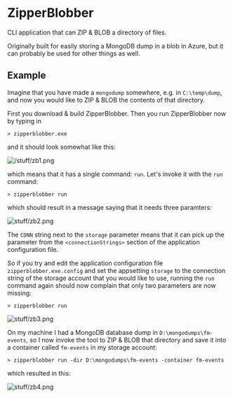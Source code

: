 # ZipperBlobber

CLI application that can ZIP & BLOB a directory of files.

Originally built for easily storing a MongoDB dump in a blob in Azure, but it
can probably be used for other things as well.

## Example

Imagine that you have made a `mongodump` somewhere, e.g. in `C:\temp\dump`, and
now you would like to ZIP & BLOB the contents of that directory.

First you download & build ZipperBlobber. Then you run ZipperBlobber now by typing in

    > zipperblobber.exe

and it should look somewhat like this:

![/stuff/zb1.png]()

which means that it has a single command: `run`. Let's invoke it with the `run`
command:

    > zipperblobber run

which should result in a message saying that it needs three paramters:

![stuff/zb2.png]()

The `CONN` string next to the `storage` parameter means that it can pick up the
parameter from the `<connectionStrings>` section of the application configuration
file.

So if you try and edit the application configuration file `zipperblobber.exe.config` 
and set the appsetting `storage` to the connection string of the storage account that
you would like to use, running the `run` command again should now complain that
only two parameters are now missing:

    > zipperblobber run

![stuff/zb3.png]()

On my machine I had a MongoDB database dump in `D:\mongodumps\fm-events`, so I now
invoke the tool to ZIP & BLOB that directory and save it into a container called
`fm-events` in my storage account:

    > zipperblobber run -dir D:\mongodumps\fm-events -container fm-events

which resulted in this:

![stuff/zb4.png]()
